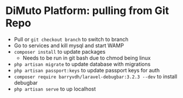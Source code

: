 # DiMuto Platform: pulling from Git Repo
- Pull or `git checkout branch` to switch to branch
- Go to services and kill mysql and start WAMP
- `composer install` to update packages
  - Needs to be run in git bash due to chmod being linux
- `php artisan migrate` to update database with migrations
- `php artisan passport:keys` to update passport keys for auth
- `composer require barryvdh/laravel-debugbar:3.2.3 --dev` to install debugbar
- `php artisan serve` to up localhost